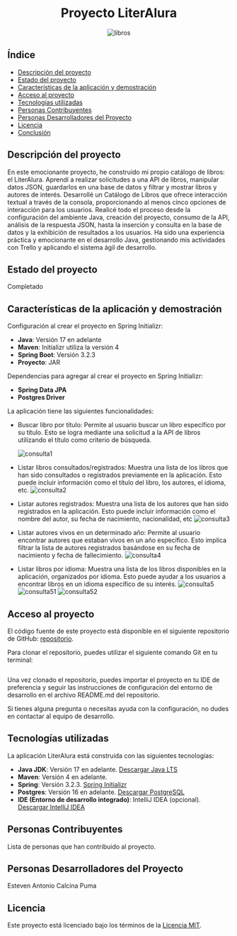 <h1 align="center"> Proyecto LiterAlura </h1>

<p align="center">
  <img src="https://github.com/stevenAnto/libros/assets/79427465/a5fec4f8-29e8-4e53-b363-0209a478f783" alt="libros" />
</p>

## Índice

* [Descripción del proyecto](#descripción-del-proyecto)
* [Estado del proyecto](#estado-del-proyecto)
* [Características de la aplicación y demostración](#características-de-la-aplicación-y-demostración)
* [Acceso al proyecto](#acceso-al-proyecto)
* [Tecnologías utilizadas](#tecnologías-utilizadas)
* [Personas Contribuyentes](#personas-contribuyentes)
* [Personas Desarrolladores del Proyecto](#personas-desarrolladores)
* [Licencia](#licencia)
* [Conclusión](#conclusión)

## Descripción del proyecto

En este emocionante proyecto, he construido mi propio catálogo de libros: el LiterAlura. Aprendí a realizar solicitudes a una API de libros, manipular datos JSON, guardarlos en una base de datos y filtrar y mostrar libros y autores de interés. Desarrollé un Catálogo de Libros que ofrece interacción textual a través de la consola, proporcionando al menos cinco opciones de interacción para los usuarios. Realicé todo el proceso desde la configuración del ambiente Java, creación del proyecto, consumo de la API, análisis de la respuesta JSON, hasta la inserción y consulta en la base de datos y la exhibición de resultados a los usuarios. Ha sido una experiencia práctica y emocionante en el desarrollo Java, gestionando mis actividades con Trello y aplicando el sistema ágil de desarrollo.

## Estado del proyecto

Completado

## Características de la aplicación y demostración



Configuración al crear el proyecto en Spring Initializr:

- **Java**: Versión 17 en adelante
- **Maven**: Initializr utiliza la versión 4
- **Spring Boot**: Versión 3.2.3
- **Proyecto**: JAR

Dependencias para agregar al crear el proyecto en Spring Initializr:

- **Spring Data JPA**
- **Postgres Driver**

La aplicación tiene las siguientes funcionalidades:

- Buscar libro por título: Permite al usuario buscar un libro específico por su título. Esto se logra mediante una solicitud a la API de libros utilizando el título como criterio de búsqueda.

  ![consulta1](https://github.com/stevenAnto/libros/assets/79427465/e597e7e1-be7b-46f5-bbb7-b13f1bf92cc7)

- Listar libros consultados/registrados: Muestra una lista de los libros que han sido consultados o registrados previamente en la aplicación. Esto puede incluir información como el título del libro, los autores, el idioma, etc.
  ![consulta2](https://github.com/stevenAnto/libros/assets/79427465/e24e4522-3fa5-43d9-970d-538c3f64f087)

- Listar autores registrados: Muestra una lista de los autores que han sido registrados en la aplicación. Esto puede incluir información como el nombre del autor, su fecha de nacimiento, nacionalidad, etc
  ![consulta3](https://github.com/stevenAnto/libros/assets/79427465/9a97dd80-456d-46a3-bb3e-80123593c491)

- Listar autores vivos en un determinado año: Permite al usuario encontrar autores que estaban vivos en un año específico. Esto implica filtrar la lista de autores registrados basándose en su fecha de nacimiento y fecha de fallecimiento.
  ![consulta4](https://github.com/stevenAnto/libros/assets/79427465/3d030276-4c91-4c10-8d24-4ab68ed7759e)

- Listar libros por idioma: Muestra una lista de los libros disponibles en la aplicación, organizados por idioma. Esto puede ayudar a los usuarios a encontrar libros en un idioma específico de su interés.
  ![consulta5](https://github.com/stevenAnto/libros/assets/79427465/3d79a54c-4e31-4a18-8b3d-1c63797df462)
![consulta51](https://github.com/stevenAnto/libros/assets/79427465/a9583818-ec61-4b47-ac0f-cfd200f7f77d)
![consulta52](https://github.com/stevenAnto/libros/assets/79427465/866c4a51-4328-4e55-83d2-5d240bd18b0e)

  

## Acceso al proyecto

El código fuente de este proyecto está disponible en el siguiente repositorio de GitHub: [repositorio](https://github.com/stevenAnto/libros.git).

Para clonar el repositorio, puedes utilizar el siguiente comando Git en tu terminal:
```git clone https://github.com/stevenAnto/libros.git
```
Una vez clonado el repositorio, puedes importar el proyecto en tu IDE de preferencia y seguir las instrucciones de configuración del entorno de desarrollo en el archivo README.md del repositorio.

Si tienes alguna pregunta o necesitas ayuda con la configuración, no dudes en contactar al equipo de desarrollo.



## Tecnologías utilizadas

La aplicación LiterAlura está construida con las siguientes tecnologías:

- **Java JDK**: Versión 17 en adelante. [Descargar Java LTS](https://www.oracle.com/java/technologies/javase-jdk17-downloads.html)
- **Maven**: Versión 4 en adelante.
- **Spring**: Versión 3.2.3. [Spring Initializr](https://start.spring.io/)
- **Postgres**: Versión 16 en adelante. [Descargar PostgreSQL](https://www.postgresql.org/download/)
- **IDE (Entorno de desarrollo integrado)**: IntelliJ IDEA (opcional). [Descargar IntelliJ IDEA](https://www.jetbrains.com/idea/)

## Personas Contribuyentes

Lista de personas que han contribuido al proyecto.

## Personas Desarrolladores del Proyecto

Esteven Antonio Calcina Puma

## Licencia

Este proyecto está licenciado bajo los términos de la [Licencia MIT](LICENSE).
